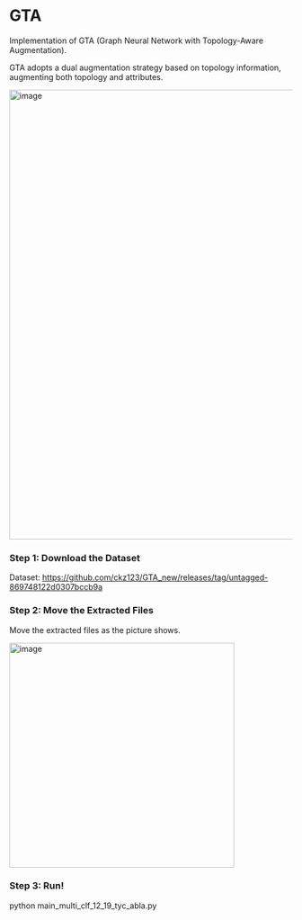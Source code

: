 # GTA
Implementation of GTA (Graph Neural Network with Topology-Aware Augmentation).


GTA adopts a dual augmentation strategy based on topology information, augmenting both topology and attributes.

<img width="800" alt="image" src="https://github.com/user-attachments/assets/b6d22f2f-b3bf-49d1-9cbd-9f0982233ecb" />


### Step 1: Download the Dataset

Dataset: https://github.com/ckz123/GTA_new/releases/tag/untagged-869748122d0307bccb9a

### Step 2: Move the Extracted Files

Move the extracted files as the picture shows.

<img width="400" alt="image" src="https://github.com/user-attachments/assets/52edba0e-d2ff-49ab-b0c1-4f23bd53c1c8" />

### Step 3: Run!

python main_multi_clf_12_19_tyc_abla.py




